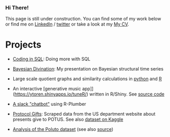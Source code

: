 ### Hi There!

This page is still under construction. You can find some of my work below or find me on [LinkedIn](https://linkedin.com/in/ytoren) / [twitter](https://www.twitter.com/BigEndianB) or take a look at my [My CV](CV.html).

# Projects

- [Coding in SQL](/sql-code/): Doing more with SQL

- [Bayesian Divination](/presentation-bsts/): My presentation on Bayesian structural time series

- Large scale quotient graphs and similarity calculations in [python](/pysimscale/) and [R](/simscaleR/)

- An interactive [generative music app]](https://ytoren.shinyapps.io/tuneR/) written in R/Shiny. See [source code](https://github.com/ytoren/generative-music)

- [A slack "chatbot"](/slack-data-bot-plumber/) using R-Plumber

- [Protocol Gifts](/ProtocolGifts/): Scraped data from the US department website about presents give to POTUS. See also [dataset on Kaggle](https://www.kaggle.com/ytoren/protocol-gifts)

- [Analysis of the Poluto dataset](/Pulotu/Pulotu_analysis.html) (see also [source](/Poluto/))
